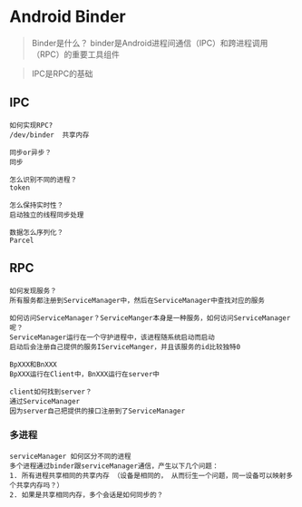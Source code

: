 # Android Binder

> Binder是什么？
binder是Android进程间通信（IPC）和跨进程调用（RPC）的重要工具组件

>IPC是RPC的基础

## IPC
    如何实现RPC?
    /dev/binder  共享内存

    同步or异步？
    同步

    怎么识别不同的进程？
    token

    怎么保持实时性？
    启动独立的线程同步处理

    数据怎么序列化？
    Parcel

## RPC    
    如何发现服务？
    所有服务都注册到ServiceManager中，然后在ServiceManager中查找对应的服务

    如何访问ServiceManager？ServiceManger本身是一种服务，如何访问ServiceManager呢？
    ServiceManager运行在一个守护进程中，该进程随系统启动而启动
    启动后会注册自己提供的服务IServiceManger，并且该服务的id比较独特0
    
    BpXXX和BnXXX
    BpXXX运行在Client中，BnXXX运行在server中

    client如何找到server？
    通过ServiceManager
    因为server自己把提供的接口注册到了ServiceManager


### 多进程
    serviceManager 如何区分不同的进程
    多个进程通过binder跟serviceManager通信，产生以下几个问题：
    1. 所有进程共享相同的共享内存 （设备是相同的， 从而衍生一个问题，同一设备可以映射多个共享内存吗？）
    2. 如果是共享相同内存，多个会话是如何同步的？
    

